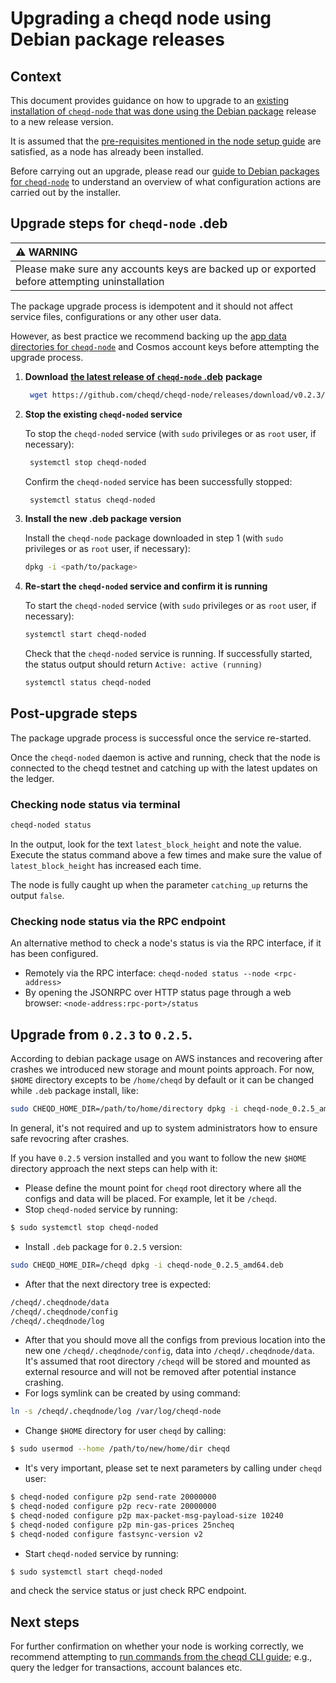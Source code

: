 # Upgrading a cheqd node using Debian package releases

## Context

This document provides guidance on how to upgrade to an [existing installation of `cheqd-node` that was done using the Debian package](deb-package-install.md) release to a new release version.

It is assumed that the [pre-requisites mentioned in the node setup guide](../readme.md) are satisfied, as a node has already been installed.

Before carrying out an upgrade, please read our [guide to Debian packages for `cheqd-node`](readme.md) to understand an overview of what configuration actions are carried out by the installer.

## Upgrade steps for `cheqd-node` .deb

| :warning: WARNING |
| :--- |
| Please make sure any accounts keys are backed up or exported before attempting uninstallation |

The package upgrade process is idempotent and it should not affect service files, configurations or any other user data.

However, as best practice we recommend backing up the [app data directories for `cheqd-node`](readme.md) and Cosmos account keys before attempting the upgrade process.

1. **Download** [**the latest release of `cheqd-node` .deb**](https://github.com/cheqd/cheqd-node/releases/latest) **package**

   ```bash
    wget https://github.com/cheqd/cheqd-node/releases/download/v0.2.3/cheqd-node_0.2.3_amd64.deb
   ```

2. **Stop the existing `cheqd-noded` service**

   To stop the `cheqd-noded` service \(with `sudo` privileges or as `root` user, if necessary\):

   ```bash
    systemctl stop cheqd-noded
   ```

   Confirm the `cheqd-noded` service has been successfully stopped:

   ```bash
    systemctl status cheqd-noded
   ```

3. **Install the new .deb package version**

   Install the `cheqd-node` package downloaded in step 1 \(with `sudo` privileges or as `root` user, if necessary\):

   ```bash
   dpkg -i <path/to/package>
   ```

4. **Re-start the `cheqd-noded` service and confirm it is running**

   To start the `cheqd-noded` service \(with `sudo` privileges or as `root` user, if necessary\):

   ```bash
   systemctl start cheqd-noded
   ```

   Check that the `cheqd-noded` service is running. If successfully started, the status output should return `Active: active (running)`

   ```bash
   systemctl status cheqd-noded
   ```

## Post-upgrade steps

The package upgrade process is successful once the service re-started.

Once the `cheqd-noded` daemon is active and running, check that the node is connected to the cheqd testnet and catching up with the latest updates on the ledger.

### Checking node status via terminal

```bash
cheqd-noded status
```

In the output, look for the text `latest_block_height` and note the value. Execute the status command above a few times and make sure the value of `latest_block_height` has increased each time.

The node is fully caught up when the parameter `catching_up` returns the output `false`.

### Checking node status via the RPC endpoint

An alternative method to check a node's status is via the RPC interface, if it has been configured.

* Remotely via the RPC interface: `cheqd-noded status --node <rpc-address>`
* By opening the JSONRPC over HTTP status page through a web browser: `<node-address:rpc-port>/status`

## Upgrade from `0.2.3` to `0.2.5`.
According to debian package usage on AWS instances and recovering after crashes we introduced new storage and mount points approach.
For now, `$HOME` directory excepts to be `/home/cheqd` by default or it can be changed while `.deb` package install, like:
```bash
sudo CHEQD_HOME_DIR=/path/to/home/directory dpkg -i cheqd-node_0.2.5_amd64.deb
```
In general, it's not required and up to system administrators how to ensure safe revocring after crashes.

If you have `0.2.5` version installed and you want to follow the new `$HOME` directory approach the next steps can help with it:
* Please define the mount point for `cheqd` root directory where all the configs and data will be placed. For example, let it be `/cheqd`.
* Stop `cheqd-noded` service by running:
```bash
$ sudo systemctl stop cheqd-noded
```
* Install `.deb` package for `0.2.5` version:
```bash
sudo CHEQD_HOME_DIR=/cheqd dpkg -i cheqd-node_0.2.5_amd64.deb
```
* After that the next directory tree is expected:
```bash
/cheqd/.cheqdnode/data
/cheqd/.cheqdnode/config
/cheqd/.cheqdnode/log
```
* After that you should move all the configs from previous location into the new one `/cheqd/.cheqdnode/config`, data into `/cheqd/.cheqdnode/data`. It's assumed that root directory `/cheqd` will be stored and mounted as external resource and will not be removed after potential instance crashing.
* For logs symlink can be created by using command:
```bash
ln -s /cheqd/.cheqdnode/log /var/log/cheqd-node
```
* Change `$HOME` directory for user `cheqd` by calling:
```bash
$ sudo usermod --home /path/to/new/home/dir cheqd 
```

* It's very important, please set te next parameters by calling under `cheqd` user:
```bash
$ cheqd-noded configure p2p send-rate 20000000
$ cheqd-noded configure p2p recv-rate 20000000
$ cheqd-noded configure p2p max-packet-msg-payload-size 10240
$ cheqd-noded configure p2p min-gas-prices 25ncheq
$ cheqd-noded configure fastsync-version v2
```
* Start `cheqd-noded` service by running:
```bash
$ sudo systemctl start cheqd-noded
```
and check the service status or just check RPC endpoint.

## Next steps

For further confirmation on whether your node is working correctly, we recommend attempting to [run commands from the cheqd CLI guide](../../cheqd-cli/readme.md); e.g., query the ledger for transactions, account balances etc.
